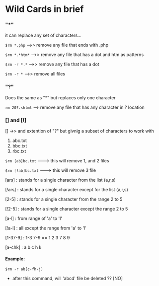 # Wild Cards in brief



### "*" 
it can replace any set of characters...

`$rm *.php`  -->> remove any file that ends with .php

`$rm *.*htm*` -->> remove any file that has a dot and htm as patterns

`$rm -r *.*` -->> remove any file that has a dot

`$rm -r *` -->> remove all files



### "?"
Does the same as "*" but replaces only one character

`rm 20?.shtml` --> remove any file that has any character in ? location



### [<chars>] and [!<chars>]
[] ->> and extention of "?" but givnig a subset of characters to work with

1. abc.txt
2. bbc.txt
3. rbc.txt

`$rm [ab]bc.txt` ---> this will remove 1, and 2 files

`$rm [!ab]bc.txt` ---> this will remove 3 file


[ars]  : stands for a single character from the list (a,r,s)

[!ars] : stands for a single character except for the list (a,r,s)
 
[2-5]  : stands for a single character from the range 2 to 5

[!2-5] : stands for a single character except the range 2 to 5

[a-l]  : from range of 'a' to 'l'

[!a-l] : all except the range from 'a' to 'l'

[1-37-9] : 1-3   7-9 == 1 2 3 7 8 9

[a-chk] : a b c h k

#### Example:

`$rm -r ab[c-fh-j]`

* after this command, will 'abcd' file be deleted ??  [NO]

